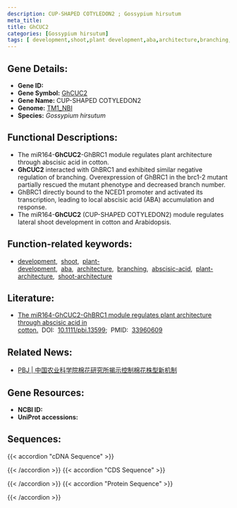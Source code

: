 ```yaml
---
description: CUP-SHAPED COTYLEDON2 ; Gossypium hirsutum
meta_title:
title: GhCUC2
categories: [Gossypium hirsutum]
tags: [ development,shoot,plant development,aba,architecture,branching,abscisic acid,plant architecture,shoot architecture ]
---
```


## Gene Details:
- **Gene ID:**	[]()
- **Gene Symbol:** <u>GhCUC2</u>
- **Gene Name:** CUP-SHAPED COTYLEDON2
- **Genome:** [TM1_NBI](https://yanglab.hzau.edu.cn/CottonMD/download.1)
- **Species:** *Gossypium hirsutum*

## Functional Descriptions:
   - The miR164-**GhCUC2**-GhBRC1 module regulates plant architecture through abscisic acid in cotton.
   - **GhCUC2** interacted with GhBRC1 and exhibited similar negative regulation of branching. Overexpression of GhBRC1 in the brc1-2 mutant partially rescued the mutant phenotype and decreased branch number.
   - GhBRC1 directly bound to the NCED1 promoter and activated its transcription, leading to local abscisic acid (ABA) accumulation and response.
   - The miR164-**GhCUC2** (CUP-SHAPED COTYLEDON2) module regulates lateral shoot development in cotton and Arabidopsis.

## Function-related keywords:
   - [development](/tags/development/),&nbsp;&nbsp;[shoot](/tags/shoot/),&nbsp;&nbsp;[plant-development](/tags/plant-development/),&nbsp;&nbsp;[aba](/tags/aba/),&nbsp;&nbsp;[architecture](/tags/architecture/),&nbsp;&nbsp;[branching](/tags/branching/),&nbsp;&nbsp;[abscisic-acid](/tags/abscisic-acid/),&nbsp;&nbsp;[plant-architecture](/tags/plant-architecture/),&nbsp;&nbsp;[shoot-architecture](/tags/shoot-architecture/)

## Literature:
   - [The miR164-GhCUC2-GhBRC1 module regulates plant architecture through abscisic acid in cotton.]( https://onlinelibrary.wiley.com/doi/10.1111/pbi.13599)&nbsp;&nbsp;DOI:&nbsp;&nbsp;[10.1111/pbi.13599](https://onlinelibrary.wiley.com/doi/10.1111/pbi.13599);&nbsp;&nbsp;PMID:&nbsp;&nbsp;[33960609](https://pubmed.ncbi.nlm.nih.gov/33960609/)

## Related News:
   - [PBJ | 中国农业科学院棉花研究所揭示控制棉花株型新机制](https://mp.weixin.qq.com/s?__biz=Mzg3MDEwNDEyMg==&mid=2247510016&idx=1&sn=e32017b3f395c2257376de2c0a1f89b6&chksm=ce900555f9e78c433cf106f65e75df4da6210b1744fa6d69cc55262e77a6aad4fbb766c2de1c&scene=27#wechat_redirect)

## Gene Resources:
- **NCBI ID:**  [](https://www.ncbi.nlm.nih.gov/gene/?term=)
- **UniProt accessions:** [](https://www.uniprot.org/uniprotkb//entry)



## Sequences:
{{< accordion "cDNA Sequence" >}}

{{< /accordion >}}
{{< accordion "CDS Sequence" >}}

{{< /accordion >}}
{{< accordion "Protein Sequence" >}}

{{< /accordion >}}

